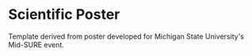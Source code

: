 # Scientific Poster
Template derived from poster developed for Michigan State University's Mid-SURE event.